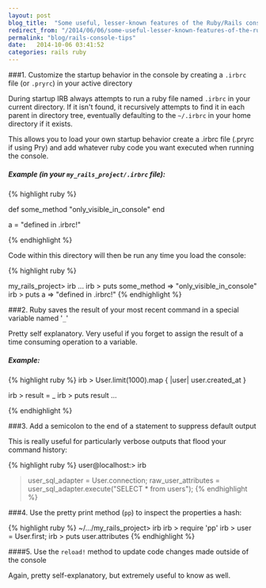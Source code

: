 ```yaml
---
layout: post
blog_title:  "Some useful, lesser-known features of the Ruby/Rails console"
redirect_from: "/2014/06/06/some-useful-lesser-known-features-of-the-ruby-rails-console.markdown/"
permalink: "blog/rails-console-tips"
date:   2014-10-06 03:41:52
categories: rails ruby
---
```

###1. Customize the startup behavior in the console by creating a `.irbrc` file (or `.pryrc`) in your active directory

During startup IRB always attempts to run a ruby file named `.irbrc` in your current directory. If it isn't found, it recursively attempts to find it in each parent in directory tree, eventually defaulting to the `~/.irbrc` in your home directory if it exists.

This allows you to load your own startup behavior create a .irbrc file (.pryrc if using Pry) and add whatever
ruby code you want executed when running the console.

##### *Example (in your `my_rails_project/.irbrc` file):*

{% highlight ruby %}

def some_method
  "only_visible_in_console"
end

a = "defined in .irbrc!"

{% endhighlight %}

Code within this directory will then be run any time you load the console:

{% highlight ruby %}

my_rails_project> irb
...
irb > puts some_method
 => "only_visible_in_console"
irb > puts a
 => "defined in .irbrc!"
{% endhighlight %}

###2. Ruby saves the result of your most recent command in a special variable named '`_`'

Pretty self explanatory. Very useful if you forget to assign the result of a time consuming operation to a variable.

##### *Example:*

{% highlight ruby %}
irb > User.limit(1000).map {  |user| user.created_at }

irb > result = _
irb > puts result
...
  
{% endhighlight %}

###3. Add a semicolon to the end of a statement to suppress default output

This is really useful for particularly verbose outputs that flood your command history:

{% highlight ruby %}
user@localhost:> irb
> user_sql_adapter = User.connection;
> raw_user_attributes = user_sql_adapter.execute("SELECT * from users");
{% endhighlight %}

###4. Use the pretty print method (`pp`) to inspect the properties a hash:

{% highlight ruby %}
~/.../my_rails_project> irb
irb > require 'pp'
irb > user = User.first;
irb > puts user.attributes
{% endhighlight %}

####5. Use the `reload!` method to update code changes made outside of the console

Again, pretty self-explanatory, but extremely useful to know as well.


